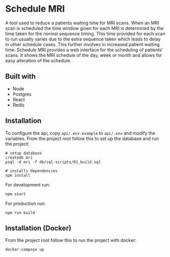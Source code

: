# Schedule MRI
A tool used to reduce a patients waiting time for MRI scans. When an MRI scan is scheduled the time
window given for each MRI is determined by the time taken for the normal sequence timing. This time
provided for each scan to run usually varies due to the extra sequence taken which leads to delay in
other schedule cases. This further involves in increased patient waiting time. Schedule MRI provides
a web interface for the scheduling of patients' scans. It shows the MRI schedule of the day, week or
month and allows for easy alteration of the schedule.

## Built with
- Node
- Postgres
- React
- Redis

## Installation
To configure the api, copy `api/.env.example` to `api/.env` and modify the variables.
From the project root follow this to set up the database and run the project:
```
# setup database
createdb mri
psql -d mri -f db/sql-scripts/01_build.sql

# installs dependencies
npm install
```
For development run:
```
npm start
```
For production run:
```
npm run build
```

## Installation (Docker)
From the project root follow this to run the project with docker:
```
docker-compose up
```
